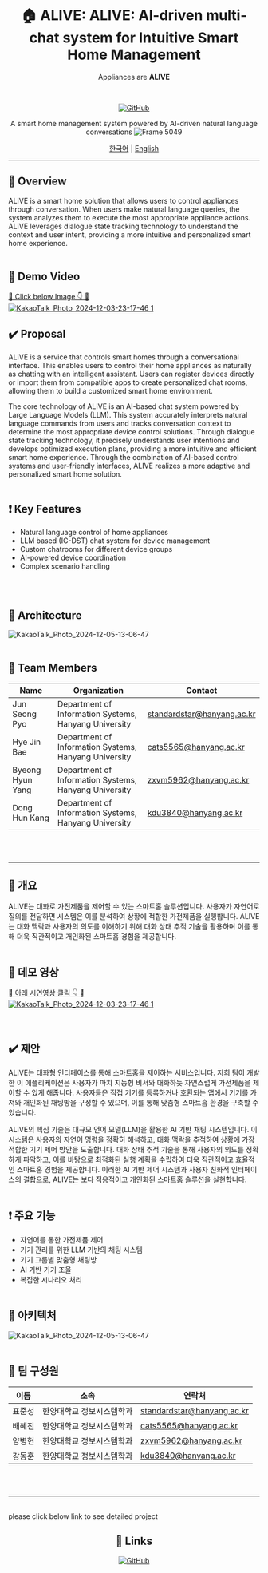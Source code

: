 
<div align="center">

# 🏠 ALIVE: ALIVE: AI-driven multi-chat system for Intuitive Smart Home Management
Appliances are **ALIVE**

<br/>

[![GitHub](https://img.shields.io/badge/GitHub-SWE--ALIVE-blue?style=flat-square&logo=github)](https://github.com/SWE-ALIVE)

A smart home management system powered by AI-driven natural language conversations
![Frame 5049](https://github.com/user-attachments/assets/397ce825-0f39-495e-ba03-d05dd81cdd6d)
<br/>

[한국어](#korean) | [English](#english)

</div>

---

<div id="english">

## 🌟 Overview

ALIVE is a smart home solution that allows users to control appliances through conversation. When users make natural language queries, the system analyzes them to execute the most appropriate appliance actions. ALIVE leverages dialogue state tracking technology to understand the context and user intent, providing a more intuitive and personalized smart home experience.<br/>
<br/>
## 🎥 Demo Video

[🔗 Click below Image 👇 🔗](https://www.youtube.com/watch?v=ayG-c1g9_0M)
<br/>
<a href="https://www.youtube.com/watch?v=ayG-c1g9_0M">
![KakaoTalk_Photo_2024-12-03-23-17-46 1](https://github.com/user-attachments/assets/29976e9a-efa9-468c-a588-56b2a9670923)
</a>
<br/>

## ✔️ Proposal
ALIVE is a service that controls smart homes through a conversational interface. This enables users to control their home appliances as naturally as chatting with an intelligent assistant. Users can register devices directly or import them from compatible apps to create personalized chat rooms, allowing them to build a customized smart home environment.

The core technology of ALIVE is an AI-based chat system powered by Large Language Models (LLM). This system accurately interprets natural language commands from users and tracks conversation context to determine the most appropriate device control solutions. Through dialogue state tracking technology, it precisely understands user intentions and develops optimized execution plans, providing a more intuitive and efficient smart home experience. Through the combination of AI-based control systems and user-friendly interfaces, ALIVE realizes a more adaptive and personalized smart home solution.
<br/>
<br/>

## ❗️ Key Features

- Natural language control of home appliances
- LLM based (IC-DST) chat system for device management
- Custom chatrooms for different device groups
- AI-powered device coordination
- Complex scenario handling
<br/>
<br/>

##  🔧 Architecture

![KakaoTalk_Photo_2024-12-05-13-06-47](https://github.com/user-attachments/assets/8adf1d44-2c7b-44a7-841b-88ec362e51ad)
<br/>
<br/>

## 👥 Team Members

| Name | Organization | Contact |
|------|-------------|---------|
| Jun Seong Pyo | Department of Information Systems, Hanyang University | standardstar@hanyang.ac.kr |
| Hye Jin Bae | Department of Information Systems, Hanyang University | cats5565@hanyang.ac.kr |
| Byeong Hyun Yang | Department of Information Systems, Hanyang University | zxvm5962@hanyang.ac.kr |
| Dong Hun Kang | Department of Information Systems, Hanyang University | kdu3840@hanyang.ac.kr |

</div>


<br/>
<br/>




---








<div id="korean">

## 🌟 개요

ALIVE는 대화로 가전제품을 제어할 수 있는 스마트홈 솔루션입니다. 사용자가 자연어로 질의를 전달하면 시스템은 이를 분석하여 상황에 적합한 가전제품을 실행합니다. ALIVE는 대화 맥락과 사용자의 의도를 이해하기 위해 대화 상태 추적 기술을 활용하며 이를 통해 더욱 직관적이고 개인화된 스마트홈 경험을 제공합니다.
  <br/><br/>
## 🎥 데모 영상

[🔗 아래 시연영상 클릭 👇 🔗](https://www.youtube.com/watch?v=ayG-c1g9_0M)
<br/>
<a href="https://www.youtube.com/watch?v=ayG-c1g9_0M">
![KakaoTalk_Photo_2024-12-03-23-17-46 1](https://github.com/user-attachments/assets/29976e9a-efa9-468c-a588-56b2a9670923)
</a>
<br/>
<br/><br/>
## ✔️ 제안
ALIVE는 대화형 인터페이스를 통해 스마트홈을 제어하는 서비스입니다. 저희 팀이 개발한 이 애플리케이션은 사용자가 마치 지능형 비서와 대화하듯 자연스럽게 가전제품을 제어할 수 있게 해줍니다. 사용자들은 직접 기기를 등록하거나 호환되는 앱에서 기기를 가져와 개인화된 채팅방을 구성할 수 있으며, 이를 통해 맞춤형 스마트홈 환경을 구축할 수 있습니다.

ALIVE의 핵심 기술은 대규모 언어 모델(LLM)을 활용한 AI 기반 채팅 시스템입니다. 이 시스템은 사용자의 자연어 명령을 정확히 해석하고, 대화 맥락을 추적하여 상황에 가장 적합한 기기 제어 방안을 도출합니다. 대화 상태 추적 기술을 통해 사용자의 의도를 정확하게 파악하고, 이를 바탕으로 최적화된 실행 계획을 수립하여 더욱 직관적이고 효율적인 스마트홈 경험을 제공합니다. 이러한 AI 기반 제어 시스템과 사용자 친화적 인터페이스의 결합으로, ALIVE는 보다 적응적이고 개인화된 스마트홈 솔루션을 실현합니다.<br/><br/>
## ❗️ 주요 기능

- 자연어를 통한 가전제품 제어
- 기기 관리를 위한 LLM 기반의 채팅 시스템
- 기기 그룹별 맞춤형 채팅방
- AI 기반 기기 조율
- 복잡한 시나리오 처리
<br/><br/>
## 🔧 아키텍처

![KakaoTalk_Photo_2024-12-05-13-06-47](https://github.com/user-attachments/assets/8adf1d44-2c7b-44a7-841b-88ec362e51ad)
<br/><br/>

## 👥 팀 구성원

| 이름 | 소속 | 연락처 |
|------|------|--------|
| 표준성 | 한양대학교 정보시스템학과 | standardstar@hanyang.ac.kr |
| 배혜진 | 한양대학교 정보시스템학과 | cats5565@hanyang.ac.kr |
| 양병현 | 한양대학교 정보시스템학과 | zxvm5962@hanyang.ac.kr |
| 강동훈 | 한양대학교 정보시스템학과 | kdu3840@hanyang.ac.kr |

</div> <br/><br/>

---
<br/>
please click below link to see detailed project
<br/>
<div align="center">

## 🔗 Links

[![GitHub](https://img.shields.io/badge/GitHub-Repository-black?style=for-the-badge&logo=github)](https://github.com/SWE-ALIVE)

</div>

